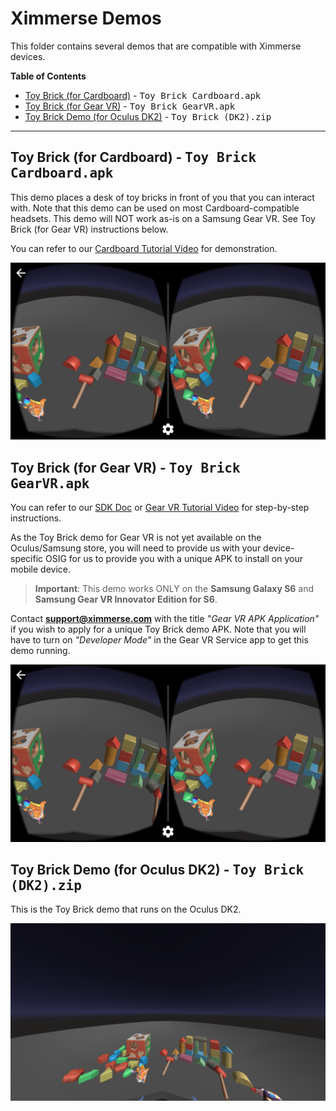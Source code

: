 # Ximmerse Demos

This folder contains several demos that are compatible with Ximmerse devices.

**Table of Contents**
- [Toy Brick (for Cardboard)](#anchor-ToyBrickCardboard) - <kbd>Toy Brick Cardboard.apk</kbd> <br />
- [Toy Brick (for Gear VR)](#anchor-ToyBrickGearVR) - <kbd>Toy Brick GearVR.apk</kbd> <br />
- [Toy Brick Demo (for Oculus DK2)](#anchor-ToyBrickOculus) - <kbd>Toy Brick (DK2).zip</kbd>  <br />

* * *

## <a name="anchor-ToyBrickCardboard"></a>Toy Brick (for Cardboard) - <kbd>Toy Brick Cardboard.apk</kbd>
This demo places a desk of toy bricks in front of you that you can interact with. Note that this demo can be used on most Cardboard-compatible headsets. This demo will NOT work as-is on a Samsung Gear VR. See Toy Brick (for Gear VR) instructions below.

You can refer to our [Cardboard Tutorial Video](https://www.youtube.com/watch?v=IMGgXu9qwhA) for demonstration.

<div align = center>
<img src="imgs/ToyBrick.png" >
</div>

## <a name="anchor-ToyBrickGearVR"></a>Toy Brick (for Gear VR) - <kbd>Toy Brick GearVR.apk</kbd>
You can refer to our [SDK Doc](http://ximmerse.github.io/SDK_Doc/#7-developing-with-gear-vr) or [Gear VR Tutorial Video](https://www.youtube.com/watch?v=SDIEa9DMquA) for step-by-step instructions.

As the Toy Brick demo for Gear VR is not yet available on the Oculus/Samsung store, you will need to provide us with your device-specific OSIG for us to provide you with a unique APK to install on your mobile device.

> **Important**: This demo works ONLY on the **Samsung Galaxy S6** and **Samsung Gear VR Innovator Edition for S6**.

Contact **support@ximmerse.com** with the title *"Gear VR APK Application"* if you wish to apply for a unique Toy Brick demo APK. Note that you will have to turn on *"Developer Mode"* in the Gear VR Service app to get this demo running.

<div align = center>
<img src="imgs/ToyBrick.png" >
</div>

## <a name="anchor-ToyBrickOculus"></a>Toy Brick Demo (for Oculus DK2) - <kbd>Toy Brick (DK2).zip</kbd>
This is the Toy Brick demo that runs on the Oculus DK2.

<div align = center>
<img src="imgs/ToyBrickOculus.png" >
</div>
